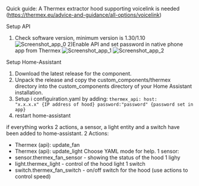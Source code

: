 Quick guide:
A Thermex extractor hood supporting voicelink is needed (https://thermex.eu/advice-and-guidance/all-options/voicelink)

Setup API
1) Check software version, minimum version is 1.30/1.10
![Screenshot_app_0](https://github.com/user-attachments/assets/d5a0f1ad-e006-4d50-9a16-9d79af83f132)
2)Enable API and set password in native phone app from Thermex
![Screenshot_app_1](https://github.com/user-attachments/assets/c80412a1-1f13-4f23-b347-01a2cd9c2202)
![Screenshot_app_2](https://github.com/user-attachments/assets/2bc877bb-490f-4272-afdf-2f059b35dd1c)

Setup Home-Assistant
1) Download the latest release for the component.
2) Unpack the release and copy the custom_components/thermex directory into the custom_components directory of your Home Assistant installation.
3) Setup i configuiration.yaml by adding: 
   <code>thermex_api:
   host: "x.x.x.x" {IP address of hood}
   password:"password" {password set in app}</code>
4) restart home-assistant

if everything works 2 actions, a sensor, a light entity and a switch have been added to home-assistant.
2 Actions:
 - Thermex (api): update_fan
 - Thermex (api): update_light
Choose YAML mode for help.
1 sensor:
 - sensor.thermex_fan_sensor - showing the status of the hood
1 lighy
 - light.thermex_light - control of the hood light
1 switch
 - switch.thermex_fan_switch - on/off switch for the hood (use actions to control speed) 
